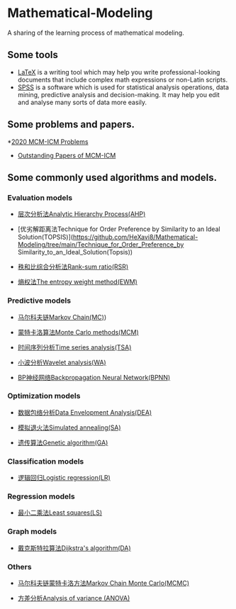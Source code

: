 # Mathematical-Modeling

A sharing of the learning process of mathematical modeling.

## Some tools
* [LaTeX](https://github.com/HeXavi8/Mathematical-Modeling/tree/main/LaTeX) is a writing tool which may help you write professional-looking documents that include complex math expressions or non-Latin scripts. <br/>
* [SPSS](https://github.com/HeXavi8/Mathematical-Modeling/tree/main/SPSS) is a software which is used for statistical analysis operations, data mining, predictive analysis and decision-making. It may help you edit and analyse many sorts of data more easily.

## Some problems and papers.
*[2020 MCM-ICM Problems](https://github.com/HeXavi8/Mathematical-Modeling/tree/main/2021_MCM-ICM_Problems)
* [Outstanding Papers of MCM-ICM](https://github.com/HeXavi8/Mathematical-Modeling/tree/main/Outstanding_Papers_of_MCM-ICM) 
## Some commonly used algorithms and models.
### Evaluation models
* [层次分析法Analytic Hierarchy Process(AHP)](https://github.com/HeXavi8/Mathematical-Modeling/tree/main/Analytic_Hierarchy_Process(AHP))

* [优劣解距离法Technique for Order Preference by Similarity to an Ideal Solution(TOPSIS)](https://github.com/HeXavi8/Mathematical-Modeling/tree/main/Technique_for_Order_Preference_by Similarity_to_an_Ideal_Solution(Topsis))

* [秩和比综合分析法Rank-sum ratio(RSR)](https://github.com/HeXavi8/Mathematical-Modeling/tree/main/Rank-sum_ratio(RSR))

* [熵权法The entropy weight method(EWM)](https://github.com/HeXavi8/Mathematical-Modeling/tree/main/The_entropy_weight_method(EWM))
### Predictive models
* [马尔科夫链Markov Chain(MC)](https://github.com/HeXavi8/Mathematical-Modeling/tree/main/Markov_Chain(MC)))

* [蒙特卡洛算法Monte Carlo methods(MCM)](https://github.com/HeXavi8/Mathematical-Modeling/tree/main/Monte_Carlo_method(MCM))

* [时间序列分析Time series analysis(TSA)](https://github.com/HeXavi8/Mathematical-Modeling/tree/main/Time_series_analysis(TSA))

* [小波分析Wavelet analysis(WA)](https://github.com/HeXavi8/Mathematical-Modeling/tree/main/Wavelet_analysis(WA))

* [BP神经网络Backpropagation Neural Network(BPNN)](https://github.com/HeXavi8/Mathematical-Modeling/tree/main/Backpropagation_Neural_Network(BPNN))
### Optimization models
* [数据包络分析Data Envelopment Analysis(DEA)](https://github.com/HeXavi8/Mathematical-Modeling/blob/main/Data_Envelopment_Analysis(DEA))

* [模拟退火法Simulated annealing(SA)](https://github.com/HeXavi8/Mathematical-Modeling/tree/main/Simulated_annealing(SA))

* [遗传算法Genetic algorithm(GA)](https://github.com/HeXavi8/Mathematical-Modeling/tree/main/Genetic_algorithm(GA))
### Classification models
* [逻辑回归Logistic regression(LR)](https://github.com/HeXavi8/Mathematical-Modeling/tree/main/Logistic_regression(LR))
### Regression models
* [最小二乘法Least squares(LS)](https://github.com/HeXavi8/Mathematical-Modeling/tree/main/Least_squares(LS))
### Graph models
* [戴克斯特拉算法Dijkstra's algorithm(DA)](https://github.com/HeXavi8/Mathematical-Modeling/blob/main/Dijkstra's_algorithm(DA))

### Others
* [马尔科夫链蒙特卡洛方法Markov Chain Monte Carlo(MCMC)](https://github.com/HeXavi8/Mathematical-Modeling/tree/main/Markov_Chain_Monte_Carlo(MCMC))

* [方差分析Analysis of variance (ANOVA)](https://github.com/HeXavi8/Mathematical-Modeling/tree/main/Analysis_of_variance(ANOVA))
